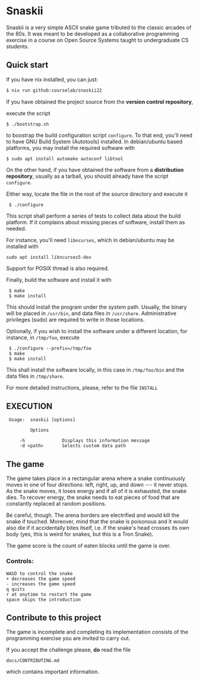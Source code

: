 # Snaskii

Snaskii  is a very simple ASCII snake game tributed to the classic
arcades of the 80s. It was meant to be developed as a collaborative
programming exercise in a course on Open Source Systems taught to
undergraduate CS students.




## Quick start

 If you have nix installed, you can just:

 ```bash
 $ nix run github:courselab/snaskii22
 ```

 If you have obtained the project source from the __version control repository__,

 execute the script 

 ```
 $ ./bootstrap.sh
 ```

to boostrap the build configuration script `configure`. To that end, you'll 
need to have GNU Build System (Autotools) installed. In debian/ubuntu based 
platforms,  you may install the required software with

```
$ sudo apt install automake autoconf libtool
```

On the other hand, if you have obtained the software from a __distribution 
repository__, usually as a tarball, you should already have the script `configure`.

Either way, locate the file in the root of the source directory and execute it

```
 $ ./configure
```

This script shall perform a series of tests to collect data about the build 
platform. If it complains about missing pieces of software, install them 
as needed.

For instance, you'll need `libncurses`, which in debian/ubuntu may be
installed with

```
sudo apt install libncurses5-dev
```

Support for POSIX thread is also required.

Finally, build the software and install it with

```
 $ make
 $ make install
```

This should install the program under the system path. Usually, the binary
will be placed in `/usr/bin`, and data files in `/usr/share`. Administrative
privileges (sudo) are required to write in those locations.



Optionally, if you wish to install the software under a different location,
 for instance, in `/tmp/foo`, execute

```
 $ ./configure --prefix=/tmp/foo
 $ make
 $ make install
```

This shall install the software locally, in this case in `/tmp/foo/bin`
and the data files in `/tmp/share`. 

 For more detailed instructions, please, refer to the file `INSTALL`

## EXECUTION

```
 Usage:  snaskii [options]

         Options
         
	 -h              Displays this information message
	 -d <path>       Selects custom data path
```

 ## The game
 
The game takes place in a rectangular arena where a snake continuously
moves in one of four directions: left, right, up, and down --- it never 
stops. As the snake moves, it loses energy and if all of it is exhausted, the snake dies. To recover energy, the snake needs to eat pieces of food that are constantly replaced at random positions.

Be careful, though. The arena borders are electrified and would kill the snake if touched. Moreover, mind that the snake is poisonous and it would also die if it accidentally bites itself, i.e. if the snake's head crosses its own body (yes, this is weird for snakes, but this is a Tron Snake).

The game score is the count of eaten blocks until the game is over.

 ### Controls:
	WASD to control the snake
	+ decreases the game speed
	- increases the game speed 
	q quits
	r at anytime to restart the game
	space skips the introduction

## Contribute to this project

The game is incomplete and completing its implementation consists of the
programming exercise you are invited to carry out.

If you accept the challenge please, __do__ read the file

```
docs/CONTRIBUTING.md
```

which contains important information.

